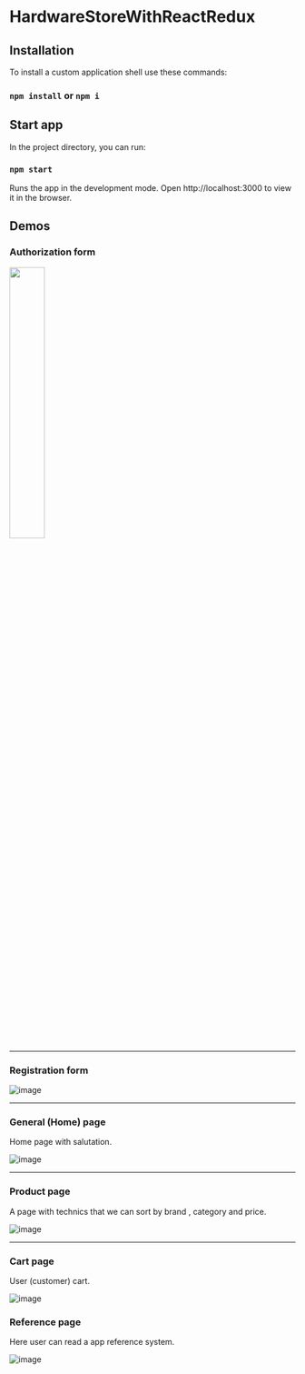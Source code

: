 # HardwareStoreWithReactRedux
## Installation
To install a custom application shell use these commands:
### `npm install` or `npm i`
## Start app
In the project directory, you can run:
### `npm start`
Runs the app in the development mode.
Open http://localhost:3000 to view it in the browser.
## Demos
### Authorization form
<img src="https://user-images.githubusercontent.com/43619988/107066878-9172da00-67ef-11eb-9be9-cb2d26ca474c.png" width=35%/>

__________________________________________

### Registration form
![image](https://user-images.githubusercontent.com/43619988/107072418-22997f00-67f7-11eb-9a70-e0cb04e71095.png)

_____________________________________________

### General (Home) page
Home page with salutation.

![image](https://user-images.githubusercontent.com/43619988/107069277-c9c7e780-67f2-11eb-9c3e-d3205ad3cec7.png)

________________________________________________

### Product page
A page with technics that we can sort by brand , category and price.

![image](https://user-images.githubusercontent.com/43619988/107070105-ea447180-67f3-11eb-8b92-3f461fc50251.png)

_______________________________________________

### Cart page
User (customer) cart.

![image](https://user-images.githubusercontent.com/43619988/107070692-b4ec5380-67f4-11eb-8c38-6e81fe8c7cdd.png)

### Reference page
Here user can read a app reference system.

![image](https://user-images.githubusercontent.com/43619988/107071645-14972e80-67f6-11eb-80f6-5360cbdcd31a.png)
